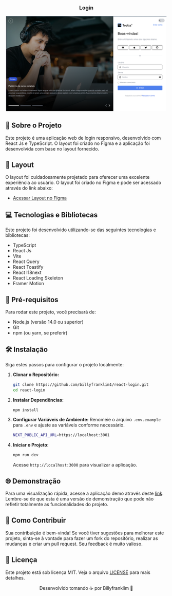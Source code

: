 <p align="center">
  <h3 align="center">Login</h3>
  <div align="center">
    <img src="./public/preview.png" width="500px" alt="Preview login responsivo">
  </div>
</p>

## 📘 Sobre o Projeto

Este projeto é uma aplicação web de login responsivo, desenvolvido com React Js e TypeScript. O layout foi criado no Figma e a aplicação foi desenvolvida com base no layout fornecido.

## 🎨 Layout

O layout foi cuidadosamente projetado para oferecer uma excelente experiência ao usuário. O layout foi criado no Figma e pode ser acessado através do link abaixo:

- [Acessar Layout no Figma]()

## 💻 Tecnologias e Bibliotecas

Este projeto foi desenvolvido utilizando-se das seguintes tecnologias e bibliotecas:

- TypeScript
- React Js
- Vite
- React Query
- React Toastify
- React I18next
- React Loading Skeleton
- Framer Motion

## 🚧 Pré-requisitos

Para rodar este projeto, você precisará de:

- Node.js (versão 14.0 ou superior)
- Git
- npm (ou yarn, se preferir)

## 🛠️ Instalação

Siga estes passos para configurar o projeto localmente:

1. **Clonar o Repositório:**

   ```bash
   git clone https://github.com/billyfranklim1/react-login.git
   cd react-login
   ```

2. **Instalar Dependências:**

   ```bash
   npm install
   ```

3. **Configurar Variáveis de Ambiente:**
   Renomeie o arquivo `.env.example` para `.env` e ajuste as variáveis conforme necessário.

   ```bash
   NEXT_PUBLIC_API_URL=https://localhost:3001
   ```

4. **Iniciar o Projeto:**
   ```bash
   npm run dev
   ```
   Acesse `http://localhost:3000` para visualizar a aplicação.

## 🌐 Demonstração

Para uma visualização rápida, acesse a aplicação demo através deste [link](). Lembre-se de que esta é uma versão de demonstração que pode não refletir totalmente as funcionalidades do projeto.

## 🤝 Como Contribuir

Sua contribuição é bem-vinda! Se você tiver sugestões para melhorar este projeto, sinta-se à vontade para fazer um fork do repositório, realizar as mudanças e criar um pull request. Seu feedback é muito valioso.

## 📜 Licença

Este projeto está sob licença MIT. Veja o arquivo [LICENSE](LICENSE) para mais detalhes.

<p align="center">Desenvolvido tomando ☕ por Billyfranklim 🚀</p>
